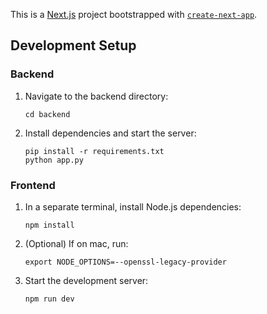 This is a [Next.js](https://nextjs.org) project bootstrapped with [`create-next-app`](https://nextjs.org/docs/app/api-reference/cli/create-next-app).

## Development Setup

### Backend
1. Navigate to the backend directory:
   ```
   cd backend
   ```

2. Install dependencies and start the server:
   ```
   pip install -r requirements.txt
   python app.py
   ```

### Frontend
1. In a separate terminal, install Node.js dependencies:
   ```
   npm install
   ```

2. (Optional) If on mac, run:
   ```
   export NODE_OPTIONS=--openssl-legacy-provider
   ```

2. Start the development server:
   ```
   npm run dev
   ```